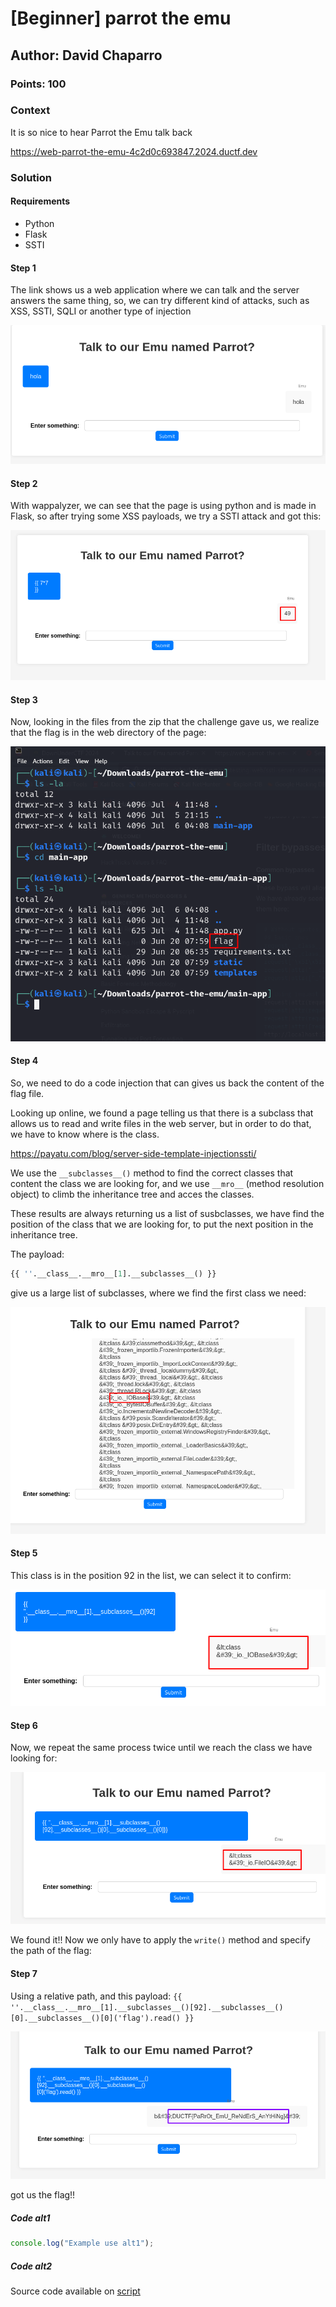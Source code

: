 # [Beginner] parrot the emu <ChallengeName>
## Author: David Chaparro <AuthorName>
### Points: 100<points>

### Context

It is so nice to hear Parrot the Emu talk back

https://web-parrot-the-emu-4c2d0c693847.2024.ductf.dev 


### Solution

#### Requirements

+ Python
+ Flask
+ SSTI

#### Step 1
The link shows us a web application where we can talk and the server answers the same thing, so, we can try different kind of attacks, such as XSS, SSTI, SQLI or another type of injection

![01](./assets/3.png)  


#### Step 2

With wappalyzer, we can see that the page is using python and is made in Flask, so after trying some XSS payloads, we try a SSTI attack and got this:

![01](./assets/4.png)

#### Step 3

Now, looking in the files from the zip that the challenge gave us, we realize that the flag is in the web directory of the page:

![01](./assets/5.png)

#### Step 4

So, we need to do a code injection that can gives us back the content of the flag file.

Looking up online, we found a page telling us that there is a subclass that allows us to read and write files in the web server, but in order to do that, we have to know where is the class.

https://payatu.com/blog/server-side-template-injectionssti/

We use the `__subclasses__()` method to find the correct classes that content the class we are looking for, and we use `__mro__` (method resolution object) to climb the inheritance tree and acces the classes.

These results are always returning us a list of susbclasses, we have find the position of the class that we are looking for, to put the next position in the inheritance tree.

The payload:

```python
{{ ''.__class__.__mro__[1].__subclasses__() }}
```

give us a large list of subclasses, where we find the first class we need:

![01](./assets/6.png)

#### Step 5

This class is in the position 92 in the list, we can select it to confirm:

![01](./assets/7.png)

#### Step 6

Now, we repeat the same process twice until we reach the class we have looking for:

![01](./assets/8.png)

We found it!! Now we only have to apply the `write()` method and specify the path of the flag:

#### Step 7

Using a relative path, and this payload: `{{ ''.__class__.__mro__[1].__subclasses__()[92].__subclasses__()[0].__subclasses__()[0]('flag').read() }}`

![01](./assets/9.png)

got us the flag!!

##### Code alt1

```javascript
console.log("Example use alt1");
```

##### Code alt2

Source code available on [script](./scripts/code.js)
